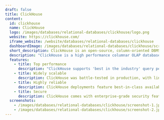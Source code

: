 ```yaml
---
draft: false
title: ClickHouse
content:
  id: clickhouse
  name: ClickHouse
  logo: /images/databases/relational-databases/clickhouse/logo.png
  website: https://clickhouse.com/
  iframe_website: /website/databases/relational-databases/clickhouse
  dashboardImage: /images/databases/relational-databases/clickhouse/screenshot-1.jpg
  short_description: ClickHouse is an open-source, column-oriented DBMS for online analytical processing.
  description: "ClickHouse is a high performance columnar OLAP database management system for real-time analytics using SQL. It enables you to analyze data that is updated in real time. ClickHouse's performance exceeds comparable column-oriented database management systems. It processes hundreds of millions to over a billion rows and tens of gigabytes of data per server per second."
  features:
    - title: Top performance
      description: "ClickHouse supports 'best in the industry' query performance, while reducing storage requirements through innovative use of columnar storage and compression."
    - title: Widely scalable
      description: ClickHouse was battle-tested in production, with linear horizontal scalability from single-server deployments to clusters with many thousands of nodes.
    - title: Highly reliable
      description: ClickHouse deployments feature best-in-class availability. There are no single points of failure. The architecture supports multi-master replication, performing effectively in multi-region configurations.
    - title: Secure
      description: ClickHouse comes with enterprise-grade security features and fail-safe mechanisms protecting against data corruption from application bugs and human error.
  screenshots:
    - /images/databases/relational-databases/clickhouse/screenshot-1.jpg
    - /images/databases/relational-databases/clickhouse/screenshot-2.jpg
---
```

